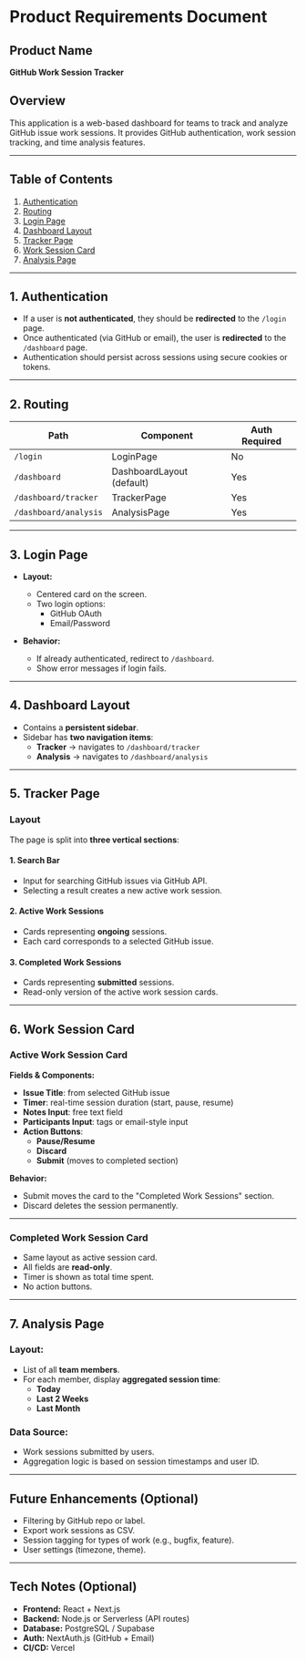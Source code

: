 # Product Requirements Document

## Product Name
**GitHub Work Session Tracker**

## Overview
This application is a web-based dashboard for teams to track and analyze GitHub issue work sessions. It provides GitHub authentication, work session tracking, and time analysis features.

---

## Table of Contents

1. [Authentication](#1-authentication)
2. [Routing](#2-routing)
3. [Login Page](#3-login-page)
4. [Dashboard Layout](#4-dashboard-layout)
5. [Tracker Page](#5-tracker-page)
6. [Work Session Card](#6-work-session-card)
7. [Analysis Page](#7-analysis-page)

---

## 1. Authentication

- If a user is **not authenticated**, they should be **redirected** to the `/login` page.
- Once authenticated (via GitHub or email), the user is **redirected** to the `/dashboard` page.
- Authentication should persist across sessions using secure cookies or tokens.

---

## 2. Routing

| Path                     | Component                  | Auth Required |
|--------------------------|-----------------------------|----------------|
| `/login`                | LoginPage                   | No             |
| `/dashboard`            | DashboardLayout (default)   | Yes            |
| `/dashboard/tracker`    | TrackerPage                 | Yes            |
| `/dashboard/analysis`   | AnalysisPage                | Yes            |

---

## 3. Login Page

- **Layout:**
  - Centered card on the screen.
  - Two login options:
    - GitHub OAuth
    - Email/Password

- **Behavior:**
  - If already authenticated, redirect to `/dashboard`.
  - Show error messages if login fails.

---

## 4. Dashboard Layout

- Contains a **persistent sidebar**.
- Sidebar has **two navigation items**:
  - **Tracker** → navigates to `/dashboard/tracker`
  - **Analysis** → navigates to `/dashboard/analysis`

---

## 5. Tracker Page

### Layout
The page is split into **three vertical sections**:

#### 1. Search Bar
- Input for searching GitHub issues via GitHub API.
- Selecting a result creates a new active work session.

#### 2. Active Work Sessions
- Cards representing **ongoing** sessions.
- Each card corresponds to a selected GitHub issue.

#### 3. Completed Work Sessions
- Cards representing **submitted** sessions.
- Read-only version of the active work session cards.

---

## 6. Work Session Card

### Active Work Session Card

**Fields & Components:**
- **Issue Title**: from selected GitHub issue
- **Timer**: real-time session duration (start, pause, resume)
- **Notes Input**: free text field
- **Participants Input**: tags or email-style input
- **Action Buttons**:
  - **Pause/Resume**
  - **Discard**
  - **Submit** (moves to completed section)

**Behavior:**
- Submit moves the card to the "Completed Work Sessions" section.
- Discard deletes the session permanently.

---

### Completed Work Session Card

- Same layout as active session card.
- All fields are **read-only**.
- Timer is shown as total time spent.
- No action buttons.

---

## 7. Analysis Page

### Layout:
- List of all **team members**.
- For each member, display **aggregated session time**:
  - **Today**
  - **Last 2 Weeks**
  - **Last Month**

### Data Source:
- Work sessions submitted by users.
- Aggregation logic is based on session timestamps and user ID.

---

## Future Enhancements (Optional)

- Filtering by GitHub repo or label.
- Export work sessions as CSV.
- Session tagging for types of work (e.g., bugfix, feature).
- User settings (timezone, theme).

---

## Tech Notes (Optional)

- **Frontend:** React + Next.js
- **Backend:** Node.js or Serverless (API routes)
- **Database:** PostgreSQL / Supabase
- **Auth:** NextAuth.js (GitHub + Email)
- **CI/CD:** Vercel
